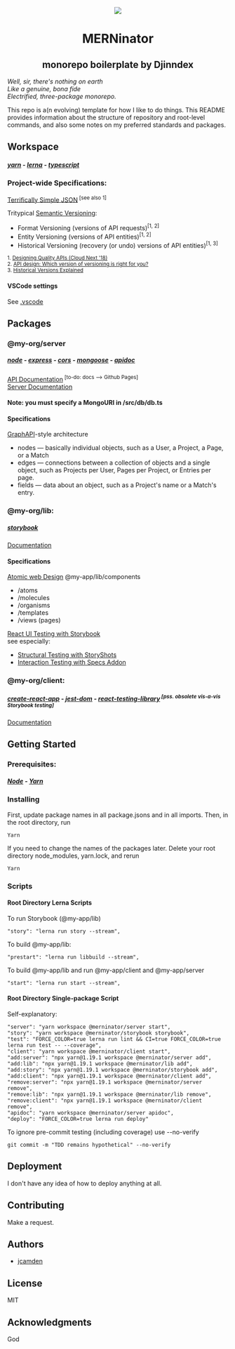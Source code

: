 <p align="center"><img  src="https://github.com/jcamden/MERN-monorepo-boilerplate/blob/master/monorepo.png" /></p>
<h1 align="center">MERNinator</h1>
<h2 align="center">monorepo boilerplate by Djinndex</h2>

_Well, sir, there's nothing on earth_  
_Like a genuine, bona fide_  
_Electrified, three-package monorepo._

This repo is a(n evolving) template for how I like to do things. This README provides information about the structure of repository and root-level commands, and also some notes on my preferred standards and packages.

## Workspace

##### [yarn](https://yarnpkg.com/) - [lerna](https://github.com/lerna/lerna) - [typescript](https://www.typescriptlang.org/)

### Project-wide Specifications:

[Terrifically Simple JSON](https://github.com/mpnally/Terrifically-Simple-JSON)<sup> [see also 1]</sup>

Tritypical [Semantic Versioning](http://semver.org/):

- Format Versioning (versions of API requests)<sup>[1, 2]</sup>
- Entity Versioning (versions of API entities)<sup>[1, 2]</sup>
- Historical Versioning (recovery (or undo) versions of API entities)<sup>[1, 3]</sup>

<sub> 1. [Designing Quality APIs (Cloud Next '18)](https://www.youtube.com/watch?v=P0a7PwRNLVU&t=27s)</sub>  
<sub> 2. [API design: Which version of versioning is right for you?](https://cloud.google.com/blog/products/gcp/api-design-which-version-of-versioning-is-right-for-you)</sub>  
<sub> 3. [Historical Versions Explained](https://spideroak.support/hc/en-us/articles/115002157643-Historical-Versions-Explained) </sub>

#### VSCode settings

See [.vscode](https://github.com/jcamden/MERN-monorepo/blob/master/.vscode/)

## Packages

### @my-org/server

##### [node](https://nodejs.org/en/) - [express](https://expressjs.com/) - [cors](https://github.com/expressjs/cors) - [mongoose](https://mongoosejs.com/) - [apidoc](https://apidocjs.com/)

[API Documentation](https://github.com/jcamden/MERN-Storybook-Workspaces-monorepo-boilerplate/tree/master/packages/server/docs)<sup> [to-do: docs --> Github Pages]</sup>  
[Server Documentation](https://github.com/jcamden/merninator-monorepo/blob/master/packages/server/README.md)

#### Note: you must specify a MongoURI in /src/db/db.ts

#### Specifications

[GraphAPI](https://developers.facebook.com/docs/graph-api/overview/)-style architecture

- nodes — basically individual objects, such as a User, a Project, a Page, or a Match
- edges — connections between a collection of objects and a single object, such as Projects per User, Pages per Project, or Entries per page.
- fields — data about an object, such as a Project's name or a Match's entry.

### @my-org/lib:

##### [storybook](https://storybook.js.org/)

[Documentation](https://github.com/jcamden/merninator-monorepo/blob/master/packages/lib/README.md)

#### Specifications

[Atomic web Design](https://bradfrost.com/blog/post/atomic-web-design/)
@my-app/lib/components

- /atoms
- /molecules
- /organisms
- /templates
- /views (pages)

[React UI Testing with Storybook](https://storybook.js.org/docs/testing/react-ui-testing/)  
see especially:

- [Structural Testing with StoryShots](https://storybook.js.org/docs/testing/structural-testing)
- [Interaction Testing with Specs Addon](https://storybook.js.org/docs/testing/interaction-testing)

### @my-org/client:

##### [create-react-app](https://reactjs.org/docs/create-a-new-react-app.html) - [jest-dom](https://testing-library.com/docs/ecosystem-jest-dom) - [react-testing-library](https://testing-library.com/docs/react-testing-library/intro)<sup> [pss. obsolete vis-a-vis Storybook testing]</sup>

[Documentation](https://github.com/jcamden/merninator-monorepo/blob/master/packages/client/README.md)

## Getting Started

### Prerequisites:

##### [Node](https://nodejs.org/en/) - [Yarn](https://yarnpkg.com/)

### Installing

First, update package names in all package.jsons and in all imports. Then, in the root directory, run

    Yarn

If you need to change the names of the packages later. Delete your root directory node_modules, yarn.lock, and rerun

    Yarn

### Scripts

#### Root Directory Lerna Scripts

To run Storybook (@my-app/lib)

    "story": "lerna run story --stream",

To build @my-app/lib:

    "prestart": "lerna run libbuild --stream",

To build @my-app/lib and run @my-app/client and @my-app/server

    "start": "lerna run start --stream",

#### Root Directory Single-package Script

Self-explanatory:

    "server": "yarn workspace @merninator/server start",
    "story": "yarn workspace @merninator/storybook storybook",
    "test": "FORCE_COLOR=true lerna run lint && CI=true FORCE_COLOR=true lerna run test -- --coverage",
    "client": "yarn workspace @merninator/client start",
    "add:server": "npx yarn@1.19.1 workspace @merninator/server add",
    "add:lib": "npx yarn@1.19.1 workspace @merninator/lib add",
    "add:story": "npx yarn@1.19.1 workspace @merninator/storybook add",
    "add:client": "npx yarn@1.19.1 workspace @merninator/client add",
    "remove:server": "npx yarn@1.19.1 workspace @merninator/server remove",
    "remove:lib": "npx yarn@1.19.1 workspace @merninator/lib remove",
    "remove:client": "npx yarn@1.19.1 workspace @merninator/client remove",
    "apidoc": "yarn workspace @merninator/server apidoc",
    "deploy": "FORCE_COLOR=true lerna run deploy"

To ignore pre-commit testing (including coverage) use --no-verify

    git commit -m "TDD remains hypothetical" --no-verify

## Deployment

I don't have any idea of how to deploy anything at all.

## Contributing

Make a request.

## Authors

- [jcamden](https://github.com/jcamden)

## License

MIT

## Acknowledgments

God
